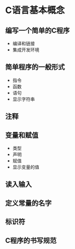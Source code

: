 # C语言基本概念
## 编写一个简单的C程序
- 编译和链接
- 集成开发环境
## 简单程序的一般形式
- 指令
- 函数
- 语句
- 显示字符串
## 注释
## 变量和赋值
- 类型
- 声明
- 赋值
- 显示变量的值
## 读入输入
## 定义常量的名字
## 标识符
## C程序的书写规范